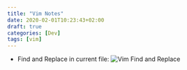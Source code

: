 ```yaml
---
title: "Vim Notes"
date: 2020-02-01T10:23:43+02:00
draft: true
categories: [Dev]
tags: [vim]
---
```


* Find and Replace in current file:
![Vim Find and Replace](/images/vim-notes_find-and-replace.png)

<!-- {{< figure src="/images/vim-notes_find-and-replace.png" alt="Vim Find-Replace" width="1000px" >}} -->

